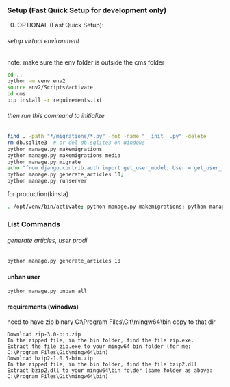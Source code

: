
### Setup (Fast Quick Setup for development only)


0. OPTIONAL (Fast Quick Setup):

###### setup virtual environment
note: make sure the env folder is outside the cms folder
```bash
cd ..
python -m venv env2
source env2/Scripts/activate
cd cms
pip install -r requirements.txt
```
###### then run this command to initialize
```bash
find . -path "*/migrations/*.py" -not -name "__init__.py" -delete
rm db.sqlite3  # or del db.sqlite3 on Windows
python manage.py makemigrations
python manage.py makemigrations media
python manage.py migrate
echo "from django.contrib.auth import get_user_model; User = get_user_model(); User.objects.create_superuser('admin', 'admin@example.com', 'admin')" | python manage.py shell
python manage.py generate_articles 10;
python manage.py runserver
```


for production(kinsta)
```bash
. /opt/venv/bin/activate; python manage.py makemigrations; python manage.py makemigrations media; python manage.py migrate; echo "from django.contrib.auth import get_user_model; User = get_user_model(); User.objects.create_superuser('admin', 'admin@example.com', 'admin')" | python manage.py shell; python manage.py generate_articles 10
```


### List Commands


###### generate articles, user prodi
```bash
python manage.py generate_articles 10
```

#### unban user

```bash
python manage.py unban_all
```



#### requirements (winodws)
need to have zip binary
C:\Program Files\Git\mingw64\bin
copy to that dir
```
Download zip-3.0-bin.zip
In the zipped file, in the bin folder, find the file zip.exe.
Extract the file zip.exe to your mingw64 bin folder (for me: C:\Program Files\Git\mingw64\bin)
Download bzip2-1.0.5-bin.zip
In the zipped file, in the bin folder, find the file bzip2.dll
Extract bzip2.dll to your mingw64\bin folder (same folder as above: C:\Program Files\Git\mingw64\bin)
```
